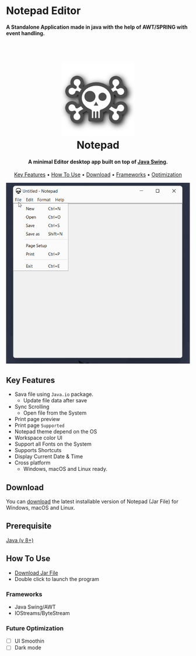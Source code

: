 # **Notepad Editor**        
**A Standalone Application made in java with the help of AWT/SPRING with event handling.**
<h1 align="center">
  <br>
  <a href="https://github.com/Mr-Anubhav-pandey/Notepad_Editor/blob/main/src/main/java/skull.png"><img src="https://github.com/Mr-Anubhav-pandey/Notepad_Editor/blob/main/src/main/java/skull.png" alt="Markdownify" width="200"></a>
  <br>
  Notepad
  <br>
</h1>

<h4 align="center">A minimal Editor desktop app built on top of <a href="https://docs.oracle.com/javase/7/docs/api/javax/swing/package-summary.html" target="_blank">Java Swing</a>.</h4>

<p align="center">
  <a href="#key-features">Key Features</a> •
  <a href="#how-to-use">How To Use</a> •
  <a href="#download">Download</a> •
  <a href="#Frameworks">Frameworks</a> •
  <a href="#Optimization">Optimization </a>
</p>

<p align="center">
  <img src="https://github.com/Mr-Anubhav-pandey/Notepad_Editor/blob/main/raw-data/notepad.gif" alt="animated" />
</p>

## Key Features

* Sava file  using `Java.io` package. 
  - Update file data after save
* Sync Scrolling
  - Open file from the System
* Print page preview 
* Print page `Supported`
* Notepad theme depend on the OS 
* Workspace color UI
* Support all Fonts on the System 
* Supports Shortcuts
* Display Current Date & Time
* Cross platform
  - Windows, macOS and Linux ready.
  
  
## Download
You can [download](https://github.com/Mr-Anubhav-pandey/Notepad_Editor/releases/tag/v1.0) the latest installable version of Notepad (Jar File) for Windows, macOS and Linux.
 
 ## Prerequisite
 [Java (v 8+)](https://www.oracle.com/java/technologies/downloads/)
 
## How To Use
- [Download Jar File](https://github.com/Mr-Anubhav-pandey/Notepad_Editor/releases/tag/v1.0)
- Double click to launch the program


### Frameworks
- Java Swing/AWT
- IOStreams/ByteStream
 
 ### Future Optimization 
- [ ] UI Smoothin
- [ ] Dark mode
